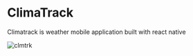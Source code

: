 # ClimaTrack
Climatrack is weather mobile application built with react native



![clmtrk](https://user-images.githubusercontent.com/75835662/229883761-ba15eb2b-254c-494f-a90a-1b768de5f1fd.jpg)
